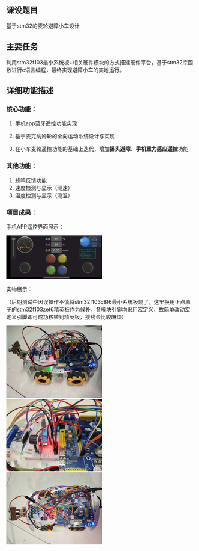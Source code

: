 ## 课设题目

基于stm32的麦轮避障小车设计

## 主要任务

利用stm32f103最小系统板+相关硬件模块的方式搭建硬件平台，基于stm32库函数进行c语言编程，最终实现避障小车的实地运行。

## 详细功能描述

### 核心功能：

1. 手机app蓝牙遥控功能实现

2. 基于麦克纳姆轮的全向运动系统设计与实现

3. 在小车麦轮遥控功能的基础上迭代，增加**摇头避障、手机重力感应遥控**功能

### 其他功能：

1. 蜂鸣反馈功能
2. 速度检测与显示（测速）
3. 温度检测与显示（测温）

### 项目成果：

手机APP遥控界面展示：

<img src="./README.assets/界面概览.jpg" alt="界面概览" style="zoom: 25%;" />

实物展示：

（后期测试中因误操作不慎将stm32f103c8t6最小系统板烧了，这里换用正点原子的stm32f103zet6精英板作为候补，各模块引脚均采用宏定义，故简单改动宏定义引脚即可成功移植到精英板，接线会比较麻烦）

<img src="./README.assets/小车 全.jpg" alt="小车 全" style="zoom:25%;" />

<img src="./README.assets/小车 近.jpg" alt="小车 近" style="zoom:25%;" />

<img src="./README.assets/小车 俯.jpg" alt="小车 俯" style="zoom:25%;" />
